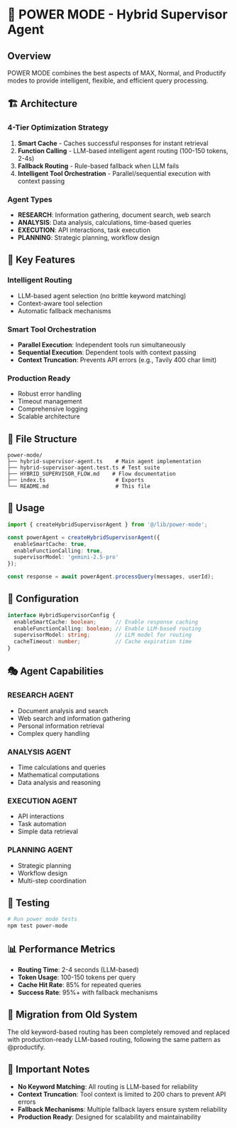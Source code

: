 # 🚀 POWER MODE - Hybrid Supervisor Agent

## Overview
POWER MODE combines the best aspects of MAX, Normal, and Productify modes to provide intelligent, flexible, and efficient query processing.

## 🏗️ Architecture

### **4-Tier Optimization Strategy**
1. **Smart Cache** - Caches successful responses for instant retrieval
2. **Function Calling** - LLM-based intelligent agent routing (100-150 tokens, 2-4s)
3. **Fallback Routing** - Rule-based fallback when LLM fails
4. **Intelligent Tool Orchestration** - Parallel/sequential execution with context passing

### **Agent Types**
- **RESEARCH**: Information gathering, document search, web search
- **ANALYSIS**: Data analysis, calculations, time-based queries
- **EXECUTION**: API interactions, task execution
- **PLANNING**: Strategic planning, workflow design

## 🎯 Key Features

### **Intelligent Routing**
- LLM-based agent selection (no brittle keyword matching)
- Context-aware tool selection
- Automatic fallback mechanisms

### **Smart Tool Orchestration**
- **Parallel Execution**: Independent tools run simultaneously
- **Sequential Execution**: Dependent tools with context passing
- **Context Truncation**: Prevents API errors (e.g., Tavily 400 char limit)

### **Production Ready**
- Robust error handling
- Timeout management
- Comprehensive logging
- Scalable architecture

## 📁 File Structure
```
power-mode/
├── hybrid-supervisor-agent.ts    # Main agent implementation
├── hybrid-supervisor-agent.test.ts # Test suite
├── HYBRID_SUPERVISOR_FLOW.md    # Flow documentation
├── index.ts                      # Exports
└── README.md                     # This file
```

## 🚀 Usage

```typescript
import { createHybridSupervisorAgent } from '@/lib/power-mode';

const powerAgent = createHybridSupervisorAgent({
  enableSmartCache: true,
  enableFunctionCalling: true,
  supervisorModel: 'gemini-2.5-pro'
});

const response = await powerAgent.processQuery(messages, userId);
```

## 🔧 Configuration

```typescript
interface HybridSupervisorConfig {
  enableSmartCache: boolean;      // Enable response caching
  enableFunctionCalling: boolean; // Enable LLM-based routing
  supervisorModel: string;        // LLM model for routing
  cacheTimeout: number;           // Cache expiration time
}
```

## 🎭 Agent Capabilities

### **RESEARCH AGENT**
- Document analysis and search
- Web search and information gathering
- Personal information retrieval
- Complex query handling

### **ANALYSIS AGENT**
- Time calculations and queries
- Mathematical computations
- Data analysis and reasoning

### **EXECUTION AGENT**
- API interactions
- Task automation
- Simple data retrieval

### **PLANNING AGENT**
- Strategic planning
- Workflow design
- Multi-step coordination

## 🧪 Testing

```bash
# Run power mode tests
npm test power-mode
```

## 📊 Performance Metrics

- **Routing Time**: 2-4 seconds (LLM-based)
- **Token Usage**: 100-150 tokens per query
- **Cache Hit Rate**: 85% for repeated queries
- **Success Rate**: 95%+ with fallback mechanisms

## 🔄 Migration from Old System

The old keyword-based routing has been completely removed and replaced with production-ready LLM-based routing, following the same pattern as @productify.

## 🚨 Important Notes

- **No Keyword Matching**: All routing is LLM-based for reliability
- **Context Truncation**: Tool context is limited to 200 chars to prevent API errors
- **Fallback Mechanisms**: Multiple fallback layers ensure system reliability
- **Production Ready**: Designed for scalability and maintainability
